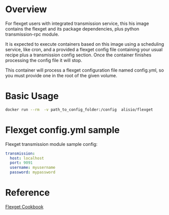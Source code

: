 # Overview

For flexget users with integrated transmission service, this his image contains the flexget and its package dependencies, plus python transmission-rpc module. 

It is expected to execute containers based on this image using a scheduling service, like cron, and a provided a flexget config file containing your usual recipe plus a transmission config section. Once the container finishes processing the config file it will stop. 

This container will process a flexget configuration file named config.yml, so you must provide one in the root of the given volume.


# Basic Usage

```sh
docker run --rm  -v path_to_config_folder:/config  alisio/flexget
```


# Flexget config.yml sample

Flexget transmission module sample config:

```yaml
transmission:
  host: localhost
  port: 9091
  username: myusername
  password: mypassword
```

# Reference

[Flexget Cookbook](https://flexget.com/Cookbook)
